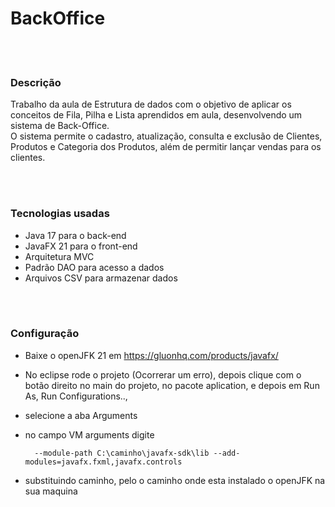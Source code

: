 # BackOffice
<br><br>

### Descrição

Trabalho da aula de Estrutura de dados com o objetivo de aplicar os conceitos de Fila, Pilha e Lista aprendidos em aula, desenvolvendo um sistema de Back-Office.<br>
O sistema permite o cadastro, atualização, consulta e exclusão de Clientes, Produtos e Categoria dos Produtos, além de permitir lançar vendas para os clientes.

<br><br>
### Tecnologias usadas

- Java 17 para o back-end
- JavaFX 21 para o front-end
- Arquitetura MVC
- Padrão DAO para acesso a dados
- Arquivos CSV para armazenar dados

<br><br>
### Configuração

- Baixe o openJFK 21 em https://gluonhq.com/products/javafx/
- No eclipse rode o projeto (Ocorrerar um erro), depois clique com o botão direito no main do projeto, no pacote aplication, e depois em Run As, Run Configurations.., 
- selecione a aba Arguments 
- no campo VM arguments digite 

        --module-path C:\caminho\javafx-sdk\lib --add-modules=javafx.fxml,javafx.controls
- substituindo caminho, pelo o caminho onde esta instalado o openJFK na sua maquina


